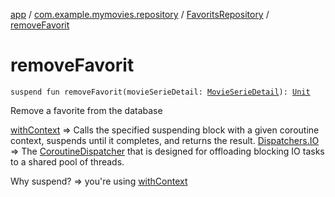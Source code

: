[app](../../index.md) / [com.example.mymovies.repository](../index.md) / [FavoritsRepository](index.md) / [removeFavorit](./remove-favorit.md)

# removeFavorit

`suspend fun removeFavorit(movieSerieDetail: `[`MovieSerieDetail`](../../com.example.mymovies.models/-movie-serie-detail/index.md)`): `[`Unit`](https://kotlinlang.org/api/latest/jvm/stdlib/kotlin/-unit/index.html)

Remove a favorite from the database

[withContext](#) =&gt; Calls the specified suspending block with a given coroutine context, suspends until it completes, and returns the result.
[Dispatchers.IO](#) =&gt; The [CoroutineDispatcher](#) that is designed for offloading blocking IO tasks to a shared pool of threads.

Why suspend? =&gt; you're using [withContext](#)

